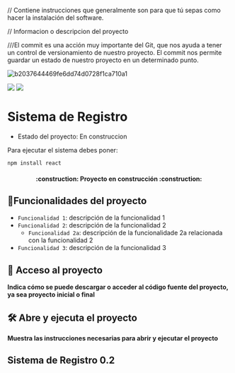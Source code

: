 // Contiene instrucciones que generalmente son para que tú sepas como hacer la instalación del software.

// Informacion o descripcion del  proyecto

///El commit es una acción muy importante del Git, que nos ayuda a tener un control de versionamiento de nuestro proyecto. El commit nos permite guardar un estado de nuestro proyecto en un determinado punto.

![b2037644469fe6dd74d0728f1ca710a1](https://github.com/user-attachments/assets/03b04226-d742-4049-bd8e-55ea882935ba)
   <p align="left">
   <img src="https://img.shields.io/badge/STATUS-EN%20DESAROLLO-green">
    <img src="https://img.shields.io/github/stars/camilafernanda?style=social">
   </p>

<h1>Sistema de Registro </h1>

  - Estado del proyecto: En construccion

Para ejecutar el sistema debes poner:

```npm install react```

<h4 align="center">
:construction: Proyecto en construcción :construction:
</h4>

## :hammer:Funcionalidades del proyecto

- `Funcionalidad 1`: descripción de la funcionalidad 1
- `Funcionalidad 2`: descripción de la funcionalidad 2
  - `Funcionalidad 2a`: descripción de la funcionalidade 2a relacionada con la funcionalidad 2
- `Funcionalidad 3`: descripción de la funcionalidad 3

## 📁 Acceso al proyecto

**Indica cómo se puede descargar o acceder al código fuente del proyecto, ya sea proyecto inicial o final**

## 🛠️ Abre y ejecuta el proyecto

**Muestra las instrucciones necesarias para abrir y ejecutar el proyecto**

## Sistema de Registro 0.2
